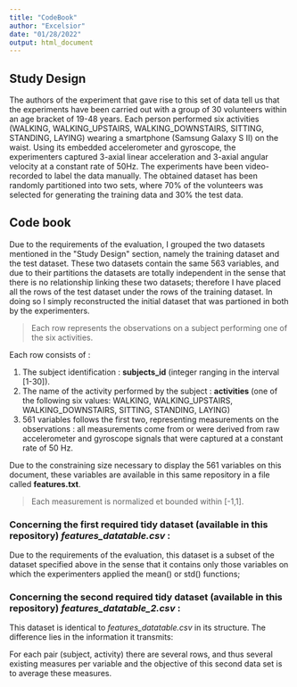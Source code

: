 ```yaml
---
title: "CodeBook"
author: "Excelsior"
date: "01/28/2022"
output: html_document
---
```



## Study Design

The authors of the experiment that gave rise to this set of data tell us that the experiments have been carried out with a group of 30 volunteers within an age bracket of 19-48 years. Each person performed six activities (WALKING, WALKING_UPSTAIRS, WALKING_DOWNSTAIRS, SITTING, STANDING, LAYING) wearing a smartphone (Samsung Galaxy S II) on the waist. Using its embedded accelerometer and gyroscope, the experimenters captured 3-axial linear acceleration and 3-axial angular velocity at a constant rate of 50Hz. The experiments have been video-recorded to label the data manually. The obtained dataset has been randomly partitioned into two sets, where 70% of the volunteers was selected for generating the training data and 30% the test data.

## Code book

Due to the requirements of the evaluation, I grouped the two datasets mentioned in the "Study Design" section, namely the training dataset and the test dataset. These two datasets contain the same 563 variables, and due to their partitions the datasets are totally independent in the sense that there is no relationship linking these two datasets; therefore I have placed all the rows of the test dataset under the rows of the training dataset. In doing so I simply reconstructed the initial dataset that was partioned in both by the experimenters.

> Each row represents the observations on a subject performing one of the six activities. 

Each row consists of :  

1. The subject identification : **subjects_id** (integer ranging in the interval [1-30]).  
2. The name of the activity performed by the subject : **activities** (one of the following six values: WALKING, WALKING_UPSTAIRS, WALKING_DOWNSTAIRS, SITTING, STANDING, LAYING)  
3. 561 variables follows the first two, representing measurements on the observations : all measurements come from or were derived from raw accelerometer and gyroscope signals that were captured at a constant rate of 50 Hz.

Due to the constraining size necessary to display the 561 variables on this document, these variables are available in this same repository in a file called **features.txt**.

> Each measurement is normalized et bounded within [-1,1].

### Concerning the first required tidy dataset (available in this repository) *features_datatable.csv* :

Due to the requirements of the evaluation, this dataset is a subset of the dataset specified above in the sense that it contains only those variables on which the experimenters applied the mean() or std() functions;

### Concerning the second required tidy dataset (available in this repository) *features_datatable_2.csv* :

This dataset is identical to *features_datatable.csv* in its structure. The difference lies in the information it transmits: 

For each pair (subject, activity) there are several rows, and thus several existing measures per variable and the objective of this second data set is to average these measures.